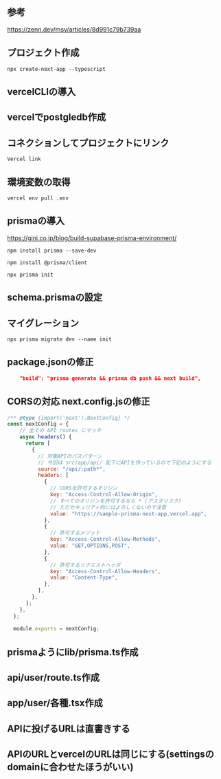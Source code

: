 ## 参考
https://zenn.dev/msy/articles/8d991c79b739aa

## プロジェクト作成
```shell
npx create-next-app --typescript
```

## vercelCLIの導入

## vercelでpostgledb作成

## コネクションしてプロジェクトにリンク
```shell
Vercel link
```

## 環境変数の取得
```shell
vercel env pull .env
```

## prismaの導入
https://gini.co.jp/blog/build-supabase-prisma-environment/

```shell
npm install prisma --save-dev
```

```shell
npm install @prisma/client
```

```shell
npx prisma init
```

## schema.prismaの設定

## マイグレーション
```shell
npx prisma migrate dev --name init
```

## package.jsonの修正
```json
    "build": "prisma generate && prisma db push && next build",
```

## CORSの対応 next.config.jsの修正
```js
/** @type {import('next').NextConfig} */
const nextConfig = {
    // 全ての API routes にマッチ
    async headers() {
      return [
        {
          // 対象APIのパスパターン
          // 今回は src/app/api/ 配下にAPIを作っているので下記のようにする
          source: "/api/:path*",
          headers: [
            {
              // CORSを許可するオリジン
              key: "Access-Control-Allow-Origin",
              // すべてのオリジンを許可するなら * (アスタリスク)
              // ただセキュリティ的にはよろしくないので注意
              value: "https://sample-prisma-next-app.vercel.app",
            },
            {
              // 許可するメソッド
              key: "Access-Control-Allow-Methods",
              value: "GET,OPTIONS,POST",
            },
            {
              // 許可するリクエストヘッダ
              key: "Access-Control-Allow-Headers",
              value: "Content-Type",
            },
          ],
        },
      ];
    },
  };
  
  module.exports = nextConfig;
```

## prismaようにlib/prisma.ts作成

## api/user/route.ts作成

## app/user/各種.tsx作成

## APIに投げるURLは直書きする

## APIのURLとvercelのURLは同じにする(settingsのdomainに合わせたほうがいい)